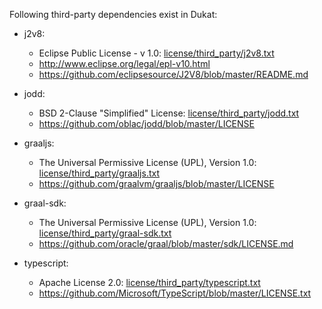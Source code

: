 Following third-party dependencies exist in Dukat:
    
* j2v8:
    * Eclipse Public License - v 1.0: [license/third_party/j2v8.txt](j2v8.txt)
    * http://www.eclipse.org/legal/epl-v10.html
    * https://github.com/eclipsesource/J2V8/blob/master/README.md
    
* jodd:
    * BSD 2-Clause "Simplified" License: [license/third_party/jodd.txt](jodd.txt)
    * https://github.com/oblac/jodd/blob/master/LICENSE            

* graaljs:
    * The Universal Permissive License (UPL), Version 1.0: [license/third_party/graaljs.txt](graaljs.txt)
    * https://github.com/graalvm/graaljs/blob/master/LICENSE    
    
* graal-sdk:
    * The Universal Permissive License (UPL), Version 1.0: [license/third_party/graal-sdk.txt](graal-sdk.txt)
    * https://github.com/oracle/graal/blob/master/sdk/LICENSE.md
            
* typescript:
    * Apache License 2.0: [license/third_party/typescript.txt](typescript.txt)
    * https://github.com/Microsoft/TypeScript/blob/master/LICENSE.txt
    
            
